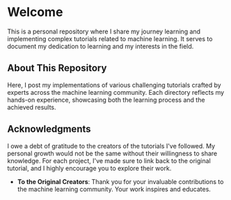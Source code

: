 # Welcome

This is a personal repository where I share my journey learning and implementing complex tutorials related to machine learning. It serves to document my dedication to learning and my interests in the field.

## About This Repository

Here, I post my implementations of various challenging tutorials crafted by experts across the machine learning community. Each directory reflects my hands-on experience, showcasing both the learning process and the achieved results.

## Acknowledgments

I owe a debt of gratitude to the creators of the tutorials I've followed. My personal growth would not be the same without their willingness to share knowledge. For each project, I've made sure to link back to the original tutorial, and I highly encourage you to explore their work.

- **To the Original Creators**: Thank you for your invaluable contributions to the machine learning community. Your work inspires and educates.
